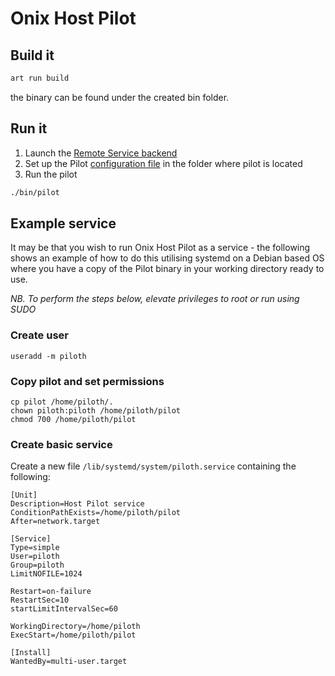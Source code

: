 # Onix Host Pilot

## Build it

```bash
art run build
```

the binary can be found under the created bin folder.

## Run it

1. Launch the [Remote Service backend](https://github.com/gatblau/onix/tree/develop/rem/docker)
2. Set up the Pilot [configuration file](.pilot) in the folder where pilot is located
3. Run the pilot

```bash
./bin/pilot
```

## Example service

It may be that you wish to run Onix Host Pilot as a service - the following shows an example of how to do this utilising systemd on a Debian based OS where you have a copy of the Pilot binary in your working directory ready to use.

*NB. To perform the steps below, elevate privileges to root or run using SUDO*

### Create user

```
useradd -m piloth
```

### Copy pilot and set permissions
```
cp pilot /home/piloth/.
chown piloth:piloth /home/piloth/pilot
chmod 700 /home/piloth/pilot
```

### Create basic service

Create a new file `/lib/systemd/system/piloth.service` containing the following:

```
[Unit]
Description=Host Pilot service
ConditionPathExists=/home/piloth/pilot
After=network.target
 
[Service]
Type=simple
User=piloth
Group=piloth
LimitNOFILE=1024

Restart=on-failure
RestartSec=10
startLimitIntervalSec=60

WorkingDirectory=/home/piloth
ExecStart=/home/piloth/pilot

[Install]
WantedBy=multi-user.target
```